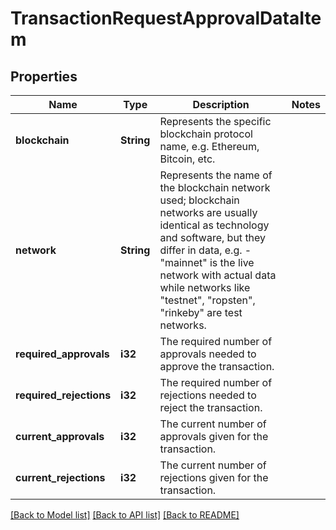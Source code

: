 # TransactionRequestApprovalDataItem

## Properties

Name | Type | Description | Notes
------------ | ------------- | ------------- | -------------
**blockchain** | **String** | Represents the specific blockchain protocol name, e.g. Ethereum, Bitcoin, etc. | 
**network** | **String** | Represents the name of the blockchain network used; blockchain networks are usually identical as technology and software, but they differ in data, e.g. - \"mainnet\" is the live network with actual data while networks like \"testnet\", \"ropsten\", \"rinkeby\" are test networks. | 
**required_approvals** | **i32** | The required number of approvals needed to approve the transaction. | 
**required_rejections** | **i32** | The required number of rejections needed to reject the transaction. | 
**current_approvals** | **i32** | The current number of approvals given for the transaction. | 
**current_rejections** | **i32** | The current number of rejections given for the transaction. | 

[[Back to Model list]](../README.md#documentation-for-models) [[Back to API list]](../README.md#documentation-for-api-endpoints) [[Back to README]](../README.md)


